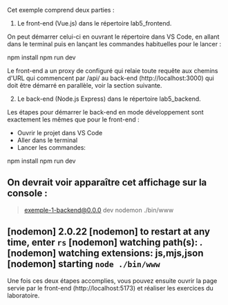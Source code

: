 Cet exemple comprend deux parties :

1. Le front-end (Vue.js) dans le répertoire lab5_frontend.

On peut démarrer celui-ci en ouvrant le répertoire dans VS Code, en allant dans le terminal puis en lançant les commandes habituelles pour le lancer :

npm install
npm run dev

Le front-end a un proxy de configuré qui relaie toute requête aux chemins d'URL qui commencent par /api/ au back-end (http://localhost:3000) qui doit être démarré en parallèle, voir la section suivante.


2. Le back-end (Node.js Express) dans le répertoire lab5_backend.

Les étapes pour démarrer le back-end en mode développement sont exactement les mêmes que pour le front-end :

 - Ouvrir le projet dans VS Code
 - Aller dans le terminal
 - Lancer les commandes:
 
npm install
npm run dev


On devrait voir apparaître cet affichage sur la console :
------------------------------------------------------------
> exemple-1-backend@0.0.0 dev
> nodemon ./bin/www

[nodemon] 2.0.22
[nodemon] to restart at any time, enter `rs`
[nodemon] watching path(s): *.*
[nodemon] watching extensions: js,mjs,json
[nodemon] starting `node ./bin/www`
------------------------------------------------------------


Une fois ces deux étapes accomplies, vous pouvez ensuite ouvrir la page servie par le front-end (http://localhost:5173) et réaliser les exercices du laboratoire.
